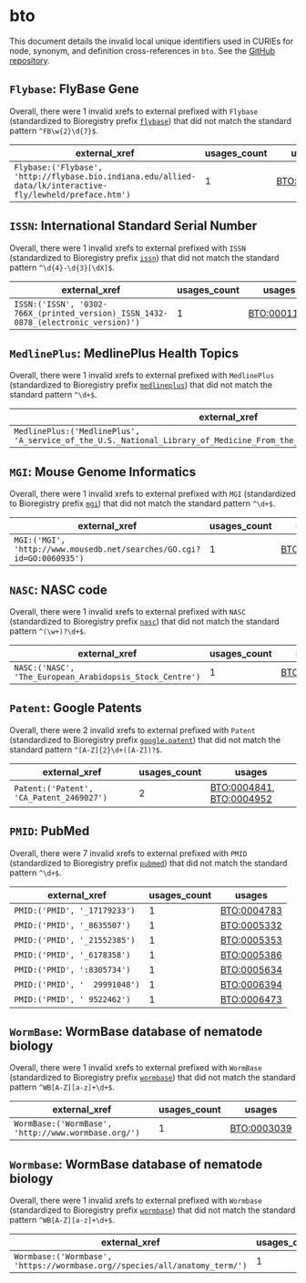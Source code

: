 # bto

This document details the invalid local unique identifiers used in CURIEs
for node, synonym, and definition cross-references in `bto`. See the [GitHub repository](https://github.com/BRENDA-Enzymes/BTO).


## `Flybase`: FlyBase Gene

Overall, there were 1 invalid
xrefs to external prefixed with `Flybase` (standardized to Bioregistry
prefix [`flybase`](https://bioregistry.io/flybase)) that
did not match the standard pattern `^FB\w{2}\d{7}$`.

| external_xref                                                                                              |   usages_count | usages                                            |
|------------------------------------------------------------------------------------------------------------|----------------|---------------------------------------------------|
| `Flybase:('Flybase', 'http://flybase.bio.indiana.edu/allied-data/lk/interactive-fly/lewheld/preface.htm')` |              1 | [BTO:0001464](https://bioregistry.io/BTO:0001464) |

## `ISSN`: International Standard Serial Number

Overall, there were 1 invalid
xrefs to external prefixed with `ISSN` (standardized to Bioregistry
prefix [`issn`](https://bioregistry.io/issn)) that
did not match the standard pattern `^\d{4}-\d{3}[\dX]$`.

| external_xref                                                                      |   usages_count | usages                                            |
|------------------------------------------------------------------------------------|----------------|---------------------------------------------------|
| `ISSN:('ISSN', '0302-766X_(printed_version)_ISSN_1432-0878_(electronic_version)')` |              1 | [BTO:0001198](https://bioregistry.io/BTO:0001198) |

## `MedlinePlus`: MedlinePlus Health Topics

Overall, there were 1 invalid
xrefs to external prefixed with `MedlinePlus` (standardized to Bioregistry
prefix [`medlineplus`](https://bioregistry.io/medlineplus)) that
did not match the standard pattern `^\d+$`.

| external_xref                                                                                                              |   usages_count | usages                                            |
|----------------------------------------------------------------------------------------------------------------------------|----------------|---------------------------------------------------|
| `MedlinePlus:('MedlinePlus', 'A_service_of_the_U.S._National_Library_of_Medicine_From_the_National_Institutes_of_Health')` |              1 | [BTO:0005035](https://bioregistry.io/BTO:0005035) |

## `MGI`: Mouse Genome Informatics

Overall, there were 1 invalid
xrefs to external prefixed with `MGI` (standardized to Bioregistry
prefix [`mgi`](https://bioregistry.io/mgi)) that
did not match the standard pattern `^\d+$`.

| external_xref                                                         |   usages_count | usages                                            |
|-----------------------------------------------------------------------|----------------|---------------------------------------------------|
| `MGI:('MGI', 'http://www.mousedb.net/searches/GO.cgi?id=GO:0060935')` |              1 | [BTO:0003093](https://bioregistry.io/BTO:0003093) |

## `NASC`: NASC code

Overall, there were 1 invalid
xrefs to external prefixed with `NASC` (standardized to Bioregistry
prefix [`nasc`](https://bioregistry.io/nasc)) that
did not match the standard pattern `^(\w+)?\d+$`.

| external_xref                                            |   usages_count | usages                                            |
|----------------------------------------------------------|----------------|---------------------------------------------------|
| `NASC:('NASC', 'The_European_Arabidopsis_Stock_Centre')` |              1 | [BTO:0003086](https://bioregistry.io/BTO:0003086) |

## `Patent`: Google Patents

Overall, there were 2 invalid
xrefs to external prefixed with `Patent` (standardized to Bioregistry
prefix [`google.patent`](https://bioregistry.io/google.patent)) that
did not match the standard pattern `^[A-Z]{2}\d+([A-Z])?$`.

| external_xref                            |   usages_count | usages                                                                                               |
|------------------------------------------|----------------|------------------------------------------------------------------------------------------------------|
| `Patent:('Patent', 'CA_Patent_2469027')` |              2 | [BTO:0004841](https://bioregistry.io/BTO:0004841), [BTO:0004952](https://bioregistry.io/BTO:0004952) |

## `PMID`: PubMed

Overall, there were 7 invalid
xrefs to external prefixed with `PMID` (standardized to Bioregistry
prefix [`pubmed`](https://bioregistry.io/pubmed)) that
did not match the standard pattern `^\d+$`.

| external_xref                 |   usages_count | usages                                            |
|-------------------------------|----------------|---------------------------------------------------|
| `PMID:('PMID', '_17179233')`  |              1 | [BTO:0004783](https://bioregistry.io/BTO:0004783) |
| `PMID:('PMID', '_8635507')`   |              1 | [BTO:0005332](https://bioregistry.io/BTO:0005332) |
| `PMID:('PMID', '_21552385')`  |              1 | [BTO:0005353](https://bioregistry.io/BTO:0005353) |
| `PMID:('PMID', '_6178358')`   |              1 | [BTO:0005386](https://bioregistry.io/BTO:0005386) |
| `PMID:('PMID', ':8305734')`   |              1 | [BTO:0005634](https://bioregistry.io/BTO:0005634) |
| `PMID:('PMID', '  29991048')` |              1 | [BTO:0006394](https://bioregistry.io/BTO:0006394) |
| `PMID:('PMID', ' 9522462')`   |              1 | [BTO:0006473](https://bioregistry.io/BTO:0006473) |

## `WormBase`: WormBase database of nematode biology

Overall, there were 1 invalid
xrefs to external prefixed with `WormBase` (standardized to Bioregistry
prefix [`wormbase`](https://bioregistry.io/wormbase)) that
did not match the standard pattern `^WB[A-Z][a-z]+\d+$`.

| external_xref                                       |   usages_count | usages                                            |
|-----------------------------------------------------|----------------|---------------------------------------------------|
| `WormBase:('WormBase', 'http://www.wormbase.org/')` |              1 | [BTO:0003039](https://bioregistry.io/BTO:0003039) |

## `Wormbase`: WormBase database of nematode biology

Overall, there were 1 invalid
xrefs to external prefixed with `Wormbase` (standardized to Bioregistry
prefix [`wormbase`](https://bioregistry.io/wormbase)) that
did not match the standard pattern `^WB[A-Z][a-z]+\d+$`.

| external_xref                                                              |   usages_count | usages                                            |
|----------------------------------------------------------------------------|----------------|---------------------------------------------------|
| `Wormbase:('Wormbase', 'https://wormbase.org//species/all/anatomy_term/')` |              1 | [BTO:0006342](https://bioregistry.io/BTO:0006342) |

